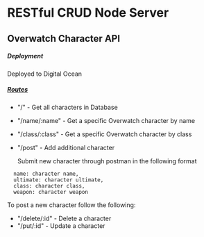 # RESTful CRUD Node Server
## Overwatch Character API

##### Deployment
Deployed to Digital Ocean

##### [Routes](https://github.com/KennyStephens/RESTful-CRUD-Node-Server/blob/master/routes/overwatch.routes.js)
- "/" - Get all characters in Database
- "/name/:name" - Get a specific Overwatch character by name
- "/class/:class" - Get a specific Overwatch character by class
- "/post" - Add additional character

  Submit new character through postman in the following format
```
  name: character name,
  ultimate: character ultimate,
  class: character class,
  weapon: character weapon
```
To post a new character follow the following:
- "/delete/:id" - Delete a character
- "/put/:id" - Update a character